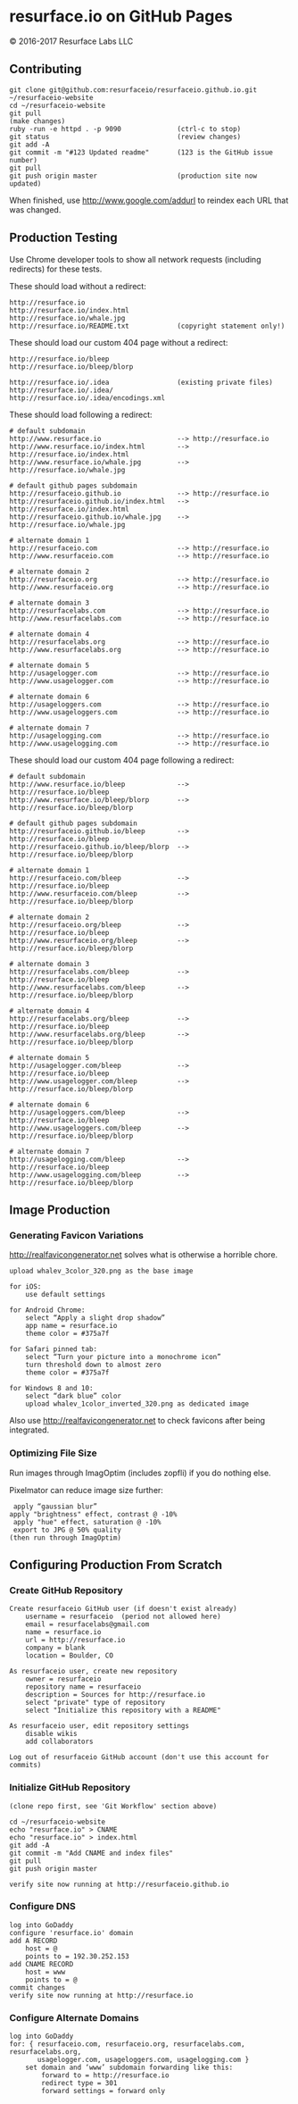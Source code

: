 # resurface.io on GitHub Pages
&copy; 2016-2017 Resurface Labs LLC

## Contributing

    git clone git@github.com:resurfaceio/resurfaceio.github.io.git ~/resurfaceio-website
    cd ~/resurfaceio-website
    git pull
    (make changes)
    ruby -run -e httpd . -p 9090              (ctrl-c to stop)
    git status                                (review changes)
    git add -A
    git commit -m "#123 Updated readme"       (123 is the GitHub issue number)
    git pull
    git push origin master                    (production site now updated)

When finished, use http://www.google.com/addurl to reindex each URL that was changed.

## Production Testing

Use Chrome developer tools to show all network requests (including redirects) for these tests.

These should load without a redirect:

    http://resurface.io
    http://resurface.io/index.html
    http://resurface.io/whale.jpg
    http://resurface.io/README.txt            (copyright statement only!)

These should load our custom 404 page without a redirect:

    http://resurface.io/bleep
    http://resurface.io/bleep/blorp

    http://resurface.io/.idea                 (existing private files)
    http://resurface.io/.idea/
    http://resurface.io/.idea/encodings.xml

These should load following a redirect:

    # default subdomain
    http://www.resurface.io                   --> http://resurface.io
    http://www.resurface.io/index.html        --> http://resurface.io/index.html
    http://www.resurface.io/whale.jpg         --> http://resurface.io/whale.jpg

    # default github pages subdomain
    http://resurfaceio.github.io              --> http://resurface.io
    http://resurfaceio.github.io/index.html   --> http://resurface.io/index.html
    http://resurfaceio.github.io/whale.jpg    --> http://resurface.io/whale.jpg

    # alternate domain 1
    http://resurfaceio.com                    --> http://resurface.io
    http://www.resurfaceio.com                --> http://resurface.io

    # alternate domain 2
    http://resurfaceio.org                    --> http://resurface.io
    http://www.resurfaceio.org                --> http://resurface.io

    # alternate domain 3
    http://resurfacelabs.com                  --> http://resurface.io
    http://www.resurfacelabs.com              --> http://resurface.io

    # alternate domain 4
    http://resurfacelabs.org                  --> http://resurface.io
    http://www.resurfacelabs.org              --> http://resurface.io

    # alternate domain 5
    http://usagelogger.com                    --> http://resurface.io
    http://www.usagelogger.com                --> http://resurface.io

    # alternate domain 6
    http://usageloggers.com                   --> http://resurface.io
    http://www.usageloggers.com               --> http://resurface.io

    # alternate domain 7
    http://usagelogging.com                   --> http://resurface.io
    http://www.usagelogging.com               --> http://resurface.io

These should load our custom 404 page following a redirect:

    # default subdomain
    http://www.resurface.io/bleep             --> http://resurface.io/bleep
    http://www.resurface.io/bleep/blorp       --> http://resurface.io/bleep/blorp

    # default github pages subdomain
    http://resurfaceio.github.io/bleep        --> http://resurface.io/bleep
    http://resurfaceio.github.io/bleep/blorp  --> http://resurface.io/bleep/blorp

    # alternate domain 1
    http://resurfaceio.com/bleep              --> http://resurface.io/bleep
    http://www.resurfaceio.com/bleep          --> http://resurface.io/bleep/blorp

    # alternate domain 2
    http://resurfaceio.org/bleep              --> http://resurface.io/bleep
    http://www.resurfaceio.org/bleep          --> http://resurface.io/bleep/blorp

    # alternate domain 3
    http://resurfacelabs.com/bleep            --> http://resurface.io/bleep
    http://www.resurfacelabs.com/bleep        --> http://resurface.io/bleep/blorp

    # alternate domain 4
    http://resurfacelabs.org/bleep            --> http://resurface.io/bleep
    http://www.resurfacelabs.org/bleep        --> http://resurface.io/bleep/blorp

    # alternate domain 5
    http://usagelogger.com/bleep              --> http://resurface.io/bleep
    http://www.usagelogger.com/bleep          --> http://resurface.io/bleep/blorp

    # alternate domain 6
    http://usageloggers.com/bleep             --> http://resurface.io/bleep
    http://www.usageloggers.com/bleep         --> http://resurface.io/bleep/blorp

    # alternate domain 7
    http://usagelogging.com/bleep             --> http://resurface.io/bleep
    http://www.usagelogging.com/bleep         --> http://resurface.io/bleep/blorp

## Image Production

### Generating Favicon Variations

http://realfavicongenerator.net solves what is otherwise a horrible chore.

    upload whalev_3color_320.png as the base image

    for iOS:
        use default settings

    for Android Chrome:
        select “Apply a slight drop shadow”
        app name = resurface.io
        theme color = #375a7f

    for Safari pinned tab:
        select “Turn your picture into a monochrome icon”
        turn threshold down to almost zero
        theme color = #375a7f

    for Windows 8 and 10:
        select “dark blue” color
        upload whalev_1color_inverted_320.png as dedicated image

Also use http://realfavicongenerator.net to check favicons after being integrated.

### Optimizing File Size

Run images through ImagOptim (includes zopfli) if you do nothing else.

Pixelmator can reduce image size further:

     apply “gaussian blur”
    apply "brightness" effect, contrast @ -10%
     apply "hue" effect, saturation @ -10%
     export to JPG @ 50% quality
    (then run through ImagOptim)

## Configuring Production From Scratch

### Create GitHub Repository

    Create resurfaceio GitHub user (if doesn't exist already)
        username = resurfaceio  (period not allowed here)
        email = resurfacelabs@gmail.com
        name = resurface.io
        url = http://resurface.io
        company = blank
        location = Boulder, CO

    As resurfaceio user, create new repository
        owner = resurfaceio
        repository name = resurfaceio
        description = Sources for http://resurface.io
        select "private" type of repository
        select "Initialize this repository with a README"

    As resurfaceio user, edit repository settings
        disable wikis
        add collaborators

    Log out of resurfaceio GitHub account (don't use this account for commits)

### Initialize GitHub Repository

    (clone repo first, see 'Git Workflow' section above)

    cd ~/resurfaceio-website
    echo "resurface.io" > CNAME
    echo "resurface.io" > index.html
    git add -A
    git commit -m "Add CNAME and index files"
    git pull
    git push origin master

    verify site now running at http://resurfaceio.github.io

### Configure DNS

    log into GoDaddy
    configure 'resurface.io' domain
    add A RECORD
        host = @
        points to = 192.30.252.153
    add CNAME RECORD
        host = www
        points to = @
    commit changes
    verify site now running at http://resurface.io

### Configure Alternate Domains

    log into GoDaddy
    for: { resurfaceio.com, resurfaceio.org, resurfacelabs.com, resurfacelabs.org,
           usagelogger.com, usageloggers.com, usagelogging.com }
        set domain and ‘www’ subdomain forwarding like this:
            forward to = http://resurface.io
            redirect type = 301
            forward settings = forward only
